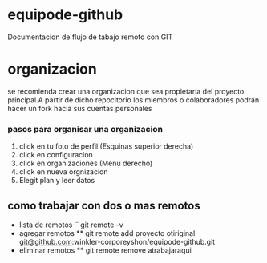 # equipode-github
Documentacion de flujo de tabajo remoto con GIT 
# organizacion 
se recomienda crear una organizacion que  sea propietaria del proyecto principal.A partir de dicho repocitorio los miembros o colaboradores podrán hacer un fork hacia sus cuentas personales 
### pasos para organisar una organizacion 
1. click en tu foto de perfil (Esquinas superior derecha)
2. click en configuracion 
3. click en organizaciones (Menu derecho)
4. click en nueva orgnizacion 
5. Elegit plan y leer datos 

## como trabajar con dos o mas remotos 
* lista de remotos
*¨* git remote -v
* agregar remotos 
** git remote add proyecto otiriginal git@github.com:winkler-corporeyshon/equipode-github.git
* eliminar remotos 
** git remote remove atrabajaraqui
